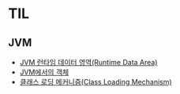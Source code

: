 # TIL

## JVM

- [JVM 런타임 데이터 영역(Runtime Data Area)](/Java/JVM/Runtime-Data-Area.md)
- [JVM에서의 객체](/Java/JVM/Objects-in-the-JVM.md)
- [클래스 로딩 메커니즘(Class Loading Mechanism)](/Java/JVM/Class-Loading-Mechanism.md)
